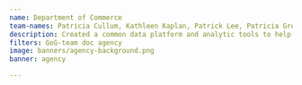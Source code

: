 ```yaml
---
name: Department of Commerce
team-names: Patricia Cullum, Kathleen Kaplan, Patrick Lee, Patricia Gresham, Simone Gills
description: Created a common data platform and analytic tools to help address one of the deadliest diseases facing the world today, malaria. This improvement allowed the President’s Malaria Initiative team to draw insight and make evidence-based policy decisions.
filters: GoG-team doc agency
image: banners/agency-background.png
banner: agency

---
```

